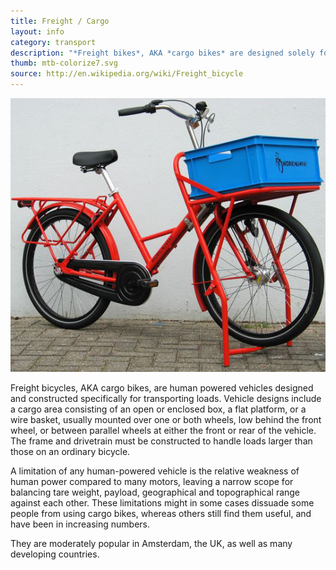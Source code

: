 ```yaml
---
title: Freight / Cargo
layout: info
category: transport
description: "*Freight bikes*, AKA *cargo bikes* are designed solely for transporting bulky or heavy loads."
thumb: mtb-colorize7.svg
source: http://en.wikipedia.org/wiki/Freight_bicycle
---
```


![Bike photo](img/bikes/freight.png)

Freight bicycles, AKA cargo bikes, are human powered vehicles designed and constructed specifically for transporting loads. Vehicle designs include a cargo area consisting of an open or enclosed box, a flat platform, or a wire basket, usually mounted over one or both wheels, low behind the front wheel, or between parallel wheels at either the front or rear of the vehicle. The frame and drivetrain must be constructed to handle loads larger than those on an ordinary bicycle.

A limitation of any human-powered vehicle is the relative weakness of human power compared to many motors, leaving a narrow scope for balancing tare weight, payload, geographical and topographical range against each other. These limitations might in some cases dissuade some people from using cargo bikes, whereas others still find them useful, and have been in increasing numbers.

They are moderately popular in Amsterdam, the UK, as well as many developing countries. 